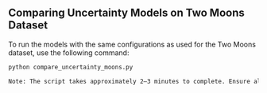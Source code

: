 ## Comparing Uncertainty Models on Two Moons Dataset

To run the models with the same configurations as used for the Two Moons dataset, use the following command:

```bash
python compare_uncertainty_moons.py

Note: The script takes approximately 2–3 minutes to complete. Ensure all required dependencies are installed before running the script.